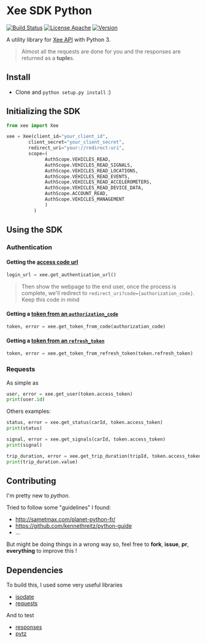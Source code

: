 #  Xee SDK Python

[![Build Status](https://travis-ci.org/quentin7b/xee-sdk-python.svg?branch=master)](https://travis-ci.org/quentin7b/xee-sdk-python)
[![License Apache](https://img.shields.io/badge/License-Apache%202.0-green.svg?style=flat)](./LICENSE)
[![Version](https://img.shields.io/badge/Version-3.0.2-blue.svg?style=flat)](https://github.com/quentin7b/xee-sdk-python/releases/tag/3.0.2)

A utility library for [Xee API](https://dev.xee.com) with Python 3.

> Almost all the requests are done for you and the responses are returned as a **tuple**s.

## Install

* Clone and `python setup.py install` :) 

## Initializing the SDK

```python
from xee import Xee

xee = Xee(client_id="your_client_id", 
		client_secret="your_client_secret", 
		redirect_uri="your://redirect:uri",
		scope=(
              AuthScope.VEHICLES_READ,
              AuthScope.VEHICLES_READ_SIGNALS,
              AuthScope.VEHICLES_READ_LOCATIONS,
              AuthScope.VEHICLES_READ_EVENTS,
              AuthScope.VEHICLES_READ_ACCELEROMETERS,
              AuthScope.VEHICLES_READ_DEVICE_DATA,
              AuthScope.ACCOUNT_READ,
              AuthScope.VEHICLES_MANAGEMENT
          	  )
		  )
```

## Using the SDK

### Authentication

#### Getting the [access code url](https://dev.xee.com/v4-openapi/#section/Authentication/Authorization-Code-flow)

```python
login_url = xee.get_authentication_url()
```

> Then show the webpage to the end user, once the process is complete, we'll redirect to `redirect_uri?code={authorization_code}`. Keep this code in mind

#### Getting a [token from an `authorization_code`](https://dev.xee.com/v4-openapi/#section/Authentication/Authorization-Code-flow)

```python
token, error = xee.get_token_from_code(authorization_code)
```

#### Getting a [token from an `refresh_token`](https://dev.xee.com/v4-openapi/#section/Authentication/Refresh-Token)

```python
token, error = xee.get_token_from_refresh_token(token.refresh_token)
```
### Requests

As simple as

```python
user, error = xee.get_user(token.access_token)
print(user.id)
```

Others examples:

```python
status, error = xee.get_status(carId, token.access_token)
print(status)
```

```python
signal, error = xee.get_signals(carId, token.access_token)
print(signal)
```

```python
trip_duration, error = xee.get_trip_duration(tripId, token.access_token)
print(trip_duration.value)
```


## Contributing

I'm pretty new to *python*.

Tried to follow some "guidelines" I found:
- http://sametmax.com/planet-python-fr/
- https://github.com/kennethreitz/python-guide
- ...
 
But might be doing things in a wrong way so, feel free to **fork**, **issue**, **pr**, **everything** to improve this !

## Dependencies

To build this, I used some very useful libraries
- [isodate](https://pypi.python.org/pypi/isodate)
- [requests](https://pypi.python.org/pypi/requests)

And to test
- [responses](https://pypi.python.org/pypi/responses)
- [pytz](https://pypi.python.org/pypi/pytz)

